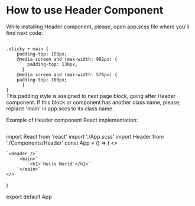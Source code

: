 # How to use Header Component

While installing Header component, please, open app.scss file where you'll find next code:

<code>
.sticky + main {
    padding-top: 150px;
    @media screen and (max-width: 992px) {
        padding-top: 130px;
      }
    @media screen and (max-width: 576px) {
    padding-top: 100px;
      }
}
</code>
This padding style is assigned to next page block, going after Header component. If this block or component has another class name, please, replace  'main' in app.sccs to its class name.

Example of Header component React implementation:

```

```

import React from 'react'
import './App.scss'
import Header from './Components/Header'
const App = () => (
    <>

    `<Header />`
        `<main>`
            `<h1>`Hello World`</h1>`
        `</main>`
    </>

)

export default App
